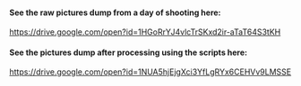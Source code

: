#### See the raw pictures dump from a day of shooting here: 
https://drive.google.com/open?id=1HGoRrYJ4vlcTrSKxd2ir-aTaT64S3tKH

#### See the pictures dump after processing using the scripts here:
https://drive.google.com/open?id=1NUA5hjEjgXci3YfLgRYx6CEHVv9LMSSE

